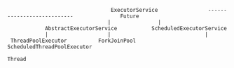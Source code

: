 
                                     ExecutorService                ---------------------------               Future
                                    |               |  
                AbstractExecutorService           ScheduledExecutorService
                |                   |                              |
     ThreadPoolExecutor          ForkJoinPool             ScheduledThreadPoolExecutor

    Thread           
                   